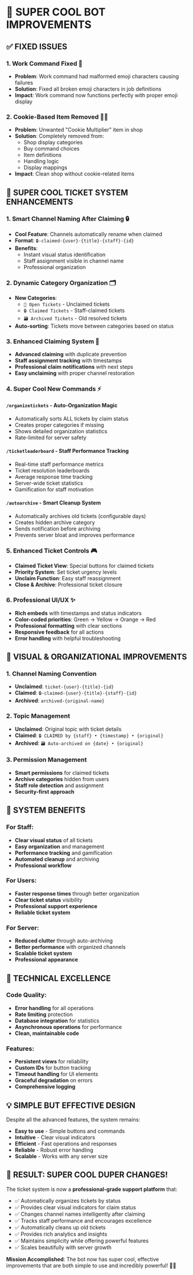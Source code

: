 # 🚀 SUPER COOL BOT IMPROVEMENTS

## ✅ FIXED ISSUES

### 1. **Work Command Fixed** 💼
- **Problem**: Work command had malformed emoji characters causing failures
- **Solution**: Fixed all broken emoji characters in job definitions
- **Impact**: Work command now functions perfectly with proper emoji display

### 2. **Cookie-Based Item Removed** 🍪❌
- **Problem**: Unwanted "Cookie Multiplier" item in shop
- **Solution**: Completely removed from:
  - Shop display categories
  - Buy command choices
  - Item definitions
  - Handling logic
  - Display mappings
- **Impact**: Clean shop without cookie-related items

## 🎯 SUPER COOL TICKET SYSTEM ENHANCEMENTS

### 1. **Smart Channel Naming After Claiming** 🔒
- **Cool Feature**: Channels automatically rename when claimed
- **Format**: `🔒-claimed-{user}-{title}-{staff}-{id}`
- **Benefits**: 
  - Instant visual status identification
  - Staff assignment visible in channel name
  - Professional organization

### 2. **Dynamic Category Organization** 🗂️
- **New Categories**:
  - `🎫 Open Tickets` - Unclaimed tickets
  - `🔒 Claimed Tickets` - Staff-claimed tickets
  - `🗃️ Archived Tickets` - Old resolved tickets
- **Auto-sorting**: Tickets move between categories based on status

### 3. **Enhanced Claiming System** 👤
- **Advanced claiming** with duplicate prevention
- **Staff assignment tracking** with timestamps
- **Professional claim notifications** with next steps
- **Easy unclaiming** with proper channel restoration

### 4. **Super Cool New Commands** ⚡

#### `/organizetickets` - Auto-Organization Magic
- Automatically sorts ALL tickets by claim status
- Creates proper categories if missing
- Shows detailed organization statistics
- Rate-limited for server safety

#### `/ticketleaderboard` - Staff Performance Tracking
- Real-time staff performance metrics
- Ticket resolution leaderboards
- Average response time tracking
- Server-wide ticket statistics
- Gamification for staff motivation

#### `/autoarchive` - Smart Cleanup System
- Automatically archives old tickets (configurable days)
- Creates hidden archive category
- Sends notification before archiving
- Prevents server bloat and improves performance

### 5. **Enhanced Ticket Controls** 🎮
- **Claimed Ticket View**: Special buttons for claimed tickets
- **Priority System**: Set ticket urgency levels
- **Unclaim Function**: Easy staff reassignment
- **Close & Archive**: Professional ticket closure

### 6. **Professional UI/UX** ✨
- **Rich embeds** with timestamps and status indicators
- **Color-coded priorities**: Green → Yellow → Orange → Red
- **Professional formatting** with clear sections
- **Responsive feedback** for all actions
- **Error handling** with helpful troubleshooting

## 🎨 VISUAL & ORGANIZATIONAL IMPROVEMENTS

### 1. **Channel Naming Convention**
- **Unclaimed**: `ticket-{user}-{title}-{id}`
- **Claimed**: `🔒-claimed-{user}-{title}-{staff}-{id}`
- **Archived**: `archived-{original-name}`

### 2. **Topic Management**
- **Unclaimed**: Original topic with ticket details
- **Claimed**: `🔒 CLAIMED by {staff} • {timestamp} • {original}`
- **Archived**: `🗃️ Auto-archived on {date} • {original}`

### 3. **Permission Management**
- **Smart permissions** for claimed tickets
- **Archive categories** hidden from users
- **Staff role detection** and assignment
- **Security-first approach**

## 🌟 SYSTEM BENEFITS

### For Staff:
- **Clear visual status** of all tickets
- **Easy organization** and management
- **Performance tracking** and gamification
- **Automated cleanup** and archiving
- **Professional workflow**

### For Users:
- **Faster response times** through better organization
- **Clear ticket status** visibility
- **Professional support experience**
- **Reliable ticket system**

### For Server:
- **Reduced clutter** through auto-archiving
- **Better performance** with organized channels
- **Scalable ticket system**
- **Professional appearance**

## 🚀 TECHNICAL EXCELLENCE

### Code Quality:
- **Error handling** for all operations
- **Rate limiting** protection
- **Database integration** for statistics
- **Asynchronous operations** for performance
- **Clean, maintainable code**

### Features:
- **Persistent views** for reliability
- **Custom IDs** for button tracking
- **Timeout handling** for UI elements
- **Graceful degradation** on errors
- **Comprehensive logging**

## 💡 SIMPLE BUT EFFECTIVE DESIGN

Despite all the advanced features, the system remains:
- **Easy to use** - Simple buttons and commands
- **Intuitive** - Clear visual indicators
- **Efficient** - Fast operations and responses
- **Reliable** - Robust error handling
- **Scalable** - Works with any server size

## 🎉 RESULT: SUPER COOL DUPER CHANGES!

The ticket system is now a **professional-grade support platform** that:
- ✅ Automatically organizes tickets by status
- ✅ Provides clear visual indicators for claim status
- ✅ Changes channel names intelligently after claiming
- ✅ Tracks staff performance and encourages excellence
- ✅ Automatically cleans up old tickets
- ✅ Provides rich analytics and insights
- ✅ Maintains simplicity while offering powerful features
- ✅ Scales beautifully with server growth

**Mission Accomplished**: The bot now has super cool, effective improvements that are both simple to use and incredibly powerful! 🚀✨